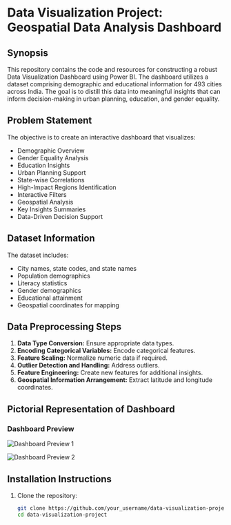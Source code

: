 # Data Visualization Project: Geospatial Data Analysis Dashboard

## Synopsis

This repository contains the code and resources for constructing a robust Data Visualization Dashboard using Power BI. The dashboard utilizes a dataset comprising demographic and educational information for 493 cities across India. The goal is to distill this data into meaningful insights that can inform decision-making in urban planning, education, and gender equality.

## Problem Statement

The objective is to create an interactive dashboard that visualizes:
- Demographic Overview
- Gender Equality Analysis
- Education Insights
- Urban Planning Support
- State-wise Correlations
- High-Impact Regions Identification
- Interactive Filters
- Geospatial Analysis
- Key Insights Summaries
- Data-Driven Decision Support

## Dataset Information

The dataset includes:
- City names, state codes, and state names
- Population demographics
- Literacy statistics
- Gender demographics
- Educational attainment
- Geospatial coordinates for mapping

## Data Preprocessing Steps

1. **Data Type Conversion:** Ensure appropriate data types.
2. **Encoding Categorical Variables:** Encode categorical features.
3. **Feature Scaling:** Normalize numeric data if required.
4. **Outlier Detection and Handling:** Address outliers.
5. **Feature Engineering:** Create new features for additional insights.
6. **Geospatial Information Arrangement:** Extract latitude and longitude coordinates.

## Pictorial Representation of Dashboard

### Dashboard Preview

![Dashboard Preview 1](path/to/your/image1.png)

![Dashboard Preview 2](path/to/your/image2.png)


## Installation Instructions

1. Clone the repository:
   ```bash
   git clone https://github.com/your_username/data-visualization-project.git
   cd data-visualization-project
